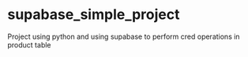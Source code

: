 # supabase_simple_project
Project using python and using supabase to perform cred operations in product table
